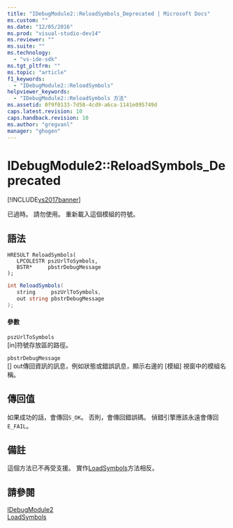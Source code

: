 ```yaml
---
title: "IDebugModule2::ReloadSymbols_Deprecated | Microsoft Docs"
ms.custom: ""
ms.date: "12/05/2016"
ms.prod: "visual-studio-dev14"
ms.reviewer: ""
ms.suite: ""
ms.technology: 
  - "vs-ide-sdk"
ms.tgt_pltfrm: ""
ms.topic: "article"
f1_keywords: 
  - "IDebugModule2::ReloadSymbols"
helpviewer_keywords: 
  - "IDebugModule2::ReloadSymbols 方法"
ms.assetid: 0f9f0133-7d58-4cd9-a6ca-1141e095749d
caps.latest.revision: 10
caps.handback.revision: 10
ms.author: "gregvanl"
manager: "ghogen"
---
```

# IDebugModule2::ReloadSymbols_Deprecated
[!INCLUDE[vs2017banner](../../../code-quality/includes/vs2017banner.md)]

已過時。  請勿使用。  重新載入這個模組的符號。  
  
## 語法  
  
```cpp#  
HRESULT ReloadSymbols(   
   LPCOLESTR pszUrlToSymbols,  
   BSTR*     pbstrDebugMessage  
);  
```  
  
```c#  
int ReloadSymbols(   
   string     pszUrlToSymbols,  
   out string pbstrDebugMessage  
);  
```  
  
#### 參數  
 `pszUrlToSymbols`  
 \[in\]符號存放區的路徑。  
  
 `pbstrDebugMessage`  
 \[\] out傳回資訊的訊息，例如狀態或錯誤訊息，顯示右邊的 \[模組\] 視窗中的模組名稱。  
  
## 傳回值  
 如果成功的話，會傳回`S_OK`。 否則，會傳回錯誤碼。  偵錯引擎應該永遠會傳回`E_FAIL`。  
  
## 備註  
 這個方法已不再受支援。  實作[LoadSymbols](../Topic/IDebugModule3::LoadSymbols.md)方法相反。  
  
## 請參閱  
 [IDebugModule2](../../../extensibility/debugger/reference/idebugmodule2.md)   
 [LoadSymbols](../Topic/IDebugModule3::LoadSymbols.md)